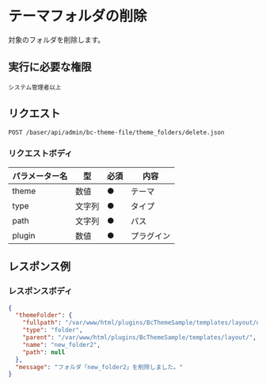 # テーマフォルダの削除

対象のフォルダを削除します。

## 実行に必要な権限

```
システム管理者以上
```

## リクエスト
```
POST /baser/api/admin/bc-theme-file/theme_folders/delete.json
```

### リクエストボディ

| パラメーター名   | 型   | 必須  | 内容        |
|-----------|-----|-----|-----------|
| theme   | 数値  | ●   | テーマ       |
| type   | 文字列 | ●　  | タイプ       |
| path   | 文字列 | ●　  | パス        |
| plugin   | 数値 | ●   | プラグイン     |

## レスポンス例

### レスポンスボディ

```json
{
  "themeFolder": {
    "fullpath": "/var/www/html/plugins/BcThemeSample/templates/layout/new_folder2",
    "type": "folder",
    "parent": "/var/www/html/plugins/BcThemeSample/templates/layout/",
    "name": "new_folder2",
    "path": null
  },
  "message": "フォルダ「new_folder2」を削除しました。"
}
```
